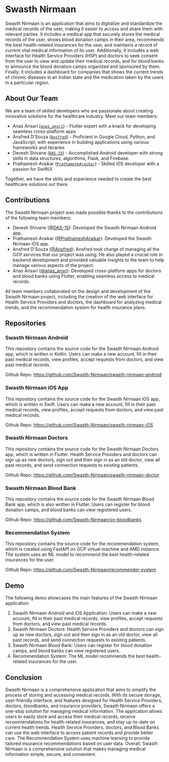 Swasth Nirmaan
==============

Swasth Nirmaan is an application that aims to digitalize and standardize the medical records of the user, making it easier to access and share them with relevant parties. It includes a medical app that securely stores the medical records of the user, shows blood donation camps in their area, recommends the best health-related insurances for the user, and maintains a record of current vital medical information of its user. Additionally, it includes a web interface for Health Service Providers (HSP) and doctors to seek consent from the user to view and update their medical records, and for blood banks to announce the blood donation camps organized and sponsored by them. Finally, it includes a dashboard for companies that shows the current trends of chronic diseases in an Indian state and the medication taken by the users in a particular region.

About Our Team
--------------

We are a team of skilled developers who are passionate about creating innovative solutions for the healthcare industry. Meet our team members:

-   Anas Ansari ([`anas_ansri`](https://github.com/anas_ansri)) - Flutter expert with a knack for developing seamless cross-platform apps
-   Ansfred D'Souza ([`Ansfred`](https://github.com/Ansfred)) - Proficient in Google Cloud, Python, and JavaScript, with experience in building applications using various frameworks and libraries
-   Devesh Shivane ([`DAS-15`](https://github.com/DAS-15)) - Accomplished Android developer with strong skills in data structures, algorithms, Flask, and Firebase.
-   Prathamesh Araikar ([`PrathameshAraikar`](https://github.com/PrathameshAraikar)) - Skilled iOS developer with a passion for SwiftUI

Together, we have the skills and experience needed to create the best healthcare solutions out there.

Contributions
-------------

The Swasth Nirmaan project was made possible thanks to the contributions of the following team members:

-   Devesh Shivane ([@DAS-15](https://github.com/DAS-15)): Developed the Swasth Nirmaan Android app.
-   Prathamesh Araikar ([@PrathameshAraikar](https://github.com/PrathameshAraikar)): Developed the Swasth Nirmaan iOS app.
-   Ansfred D'Souza ([@Ansfred](https://github.com/Ansfred)): Ansfred took charge of managing all the GCP services that our project was using. He also played a crucial role in backend development and provided valuable insights to the team to help manage various aspects of the project.
-   Anas Ansari ([@anas_ansri](https://github.com/anas_ansri)): Developed cross-platform apps for doctors and blood banks using Flutter, enabling seamless access to medical records.

All team members collaborated on the design and development of the Swasth Nirmaan project, including the creation of the web interface for Health Service Providers and doctors, the dashboard for analyzing medical trends, and the recommendation system for health insurance plans.

Repositories
------------

### Swasth Nirmaan Android

This repository contains the source code for the Swasth Nirmaan Android app, which is written in Kotlin. Users can make a new account, fill in their past medical records, view profiles, accept requests from doctors, and view past medical records.

Github Repo: <https://github.com/Swasth-Nirmaan/swasth-nirmaan-android>

### Swasth Nirmaan iOS App

This repository contains the source code for the Swasth Nirmaan iOS app, which is written in Swift. Users can make a new account, fill in their past medical records, view profiles, accept requests from doctors, and view past medical records.

Github Repo: <https://github.com/Swasth-Nirmaan/swasth-nirmaan-iOS>

### Swasth Nirmaan Doctors

This repository contains the source code for the Swasth Nirmaan Doctors app, which is written in Flutter. Health Service Providers and doctors can sign up as new doctors, sign out and then sign in as an old doctor, view all past records, and send connection requests to existing patients.

Github Repo: <https://github.com/Swasth-Nirmaan/swasth-nirmaan-doctor>

### Swasth Nirmaan Blood Bank

This repository contains the source code for the Swasth Nirmaan Blood Bank app, which is also written in Flutter. Users can register for blood donation camps, and blood banks can view registered users.

Github Repo: <https://github.com/Swasth-Nirmaan/sn-bloodbanks>

### Recommendation System

This repository contains the source code for the recommendation system, which is created using FastAPI on GCP virtual machine and AMD instance. The system uses an ML model to recommend the best health-related insurances for the user.

Github Repo: <https://github.com/Swasth-Nirmaan/recommender-system>

Demo
----

The following demo showcases the main features of the Swasth Nirmaan application:

1.  Swasth Nirmaan Android and iOS Application: Users can make a new account, fill in their past medical records, view profiles, accept requests from doctors, and view past medical records.
2.  Swasth Nirmaan Doctors: Health Service Providers and doctors can sign up as new doctors, sign out and then sign in as an old doctor, view all past records, and send connection requests to existing patients.
3.  Swasth Nirmaan Blood Bank: Users can register for blood donation camps, and blood banks can view registered users.
4.  Recommendation System: The ML model recommends the best health-related insurances for the user.

Conclusion
----------

Swasth Nirmaan is a comprehensive application that aims to simplify the process of storing and accessing medical records. With its secure storage, user-friendly interface, and features designed for Health Service Providers, doctors, bloodbanks, and insurance providers, Swasth Nirmaan offers a one-stop solution for managing medical information. The application allows users to easily store and access their medical records, receive recommendations for health-related insurances, and stay up-to-date on current health trends. Health Service Providers, doctors, and Blood Banks can use the web interface to access patient records and provide better care. The Recommendation System uses machine learning to provide tailored insurance recommendations based on user data. Overall, Swasth Nirmaan is a comprehensive solution that makes managing medical information simple, secure, and convenient.
